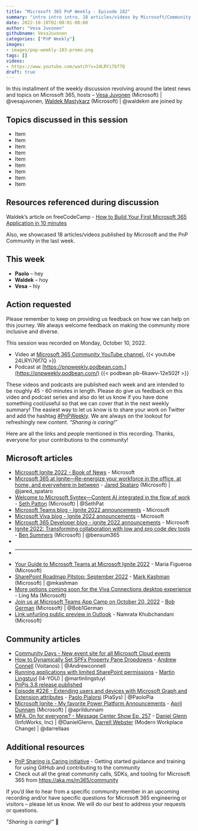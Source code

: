```yaml
---
title: "Microsoft 365 PnP Weekly - Episode 182"
summary: "intro intro intro. 18 articles/videos by Microsoft/Community are highlighted."
date: 2022-10-18T02:00:01-00:00
author: "Vesa Juvonen"
githubname: VesaJuvonen
categories: ["PnP Weekly"]
images:
- images/pnp-weekly-183-promo.png
tags: []
videos:
- https://www.youtube.com/watch?v=24LRYi76f7Q
draft: true
---
```

 
In this installment of the weekly discussion revolving around the latest news and topics on Microsoft 365, hosts – [Vesa Juvonen](http://twitter.com/vesajuvonen) (Microsoft) \| @vesajuvonen, [Waldek Mastykarz](http://twitter.com/waldekm) (Microsoft) \| @waldekm are joined by 


## Topics discussed in this session

* Item
* Item
* Item
* Item
* Item
* Item
* Item
* Item
* Item

## Resources referenced during discussion

Waldek’s article on freeCodeCamp - [How to Build Your First Microsoft 365 Application in 10 minutes](https://www.freecodecamp.org/news/author/waldek/)

Also, we showcased 18 articles/videos published by Microsoft and the PnP Community in the last week.

## This week

* **Paolo** – hey
* **Waldek** – hoy
* **Vesa** – hiy

## Action requested

Please remember to keep on providing us feedback on how we can help on this journey. We always welcome feedback on making the community more inclusive and diverse.

This session was recorded on Monday, October 10, 2022.

*   Video at [Microsoft 365 Community YouTube channel.](https://aka.ms/m365pnp-videos)
    {{< youtube 24LRYi76f7Q >}}
*   Podcast at [https://pnpweekly.podbean.com.](https://pnpweekly.podbean.com/) 
    {{< podbean pb-6kawv-12e502f >}}   

These videos and podcasts are published each week and are intended to be roughly 45 - 60 minutes in length.  Please do give us feedback on this video and podcast series and also do let us know if you have done something cool/useful so that we can cover that in the next weekly summary! The easiest way to let us know is to share your work on Twitter and add the hashtag [#PnPWeekly](https://twitter.com/search?q=%23pnpweekly). We are always on the lookout for refreshingly new content. “_Sharing is caring!”_ 

Here are all the links and people mentioned in this recording. Thanks, everyone for your contributions to the community!

## Microsoft articles

* [Microsoft Ignite 2022 - Book of News](https://news.microsoft.com/ignite-2022-book-of-news/) - Microsoft
* [Microsoft 365 at Ignite—Re-energize your workforce in the office, at home, and everywhere in between](https://www.microsoft.com/en-us/microsoft-365/blog/2022/10/12/microsoft-365-at-ignite-re-energize-your-workforce-in-the-office-at-home-and-everywhere-in-between/) - [Jared Spataro](https://twitter.com/jared_spataro) (Microsoft) | @jared_spataro
* [Welcome to Microsoft Syntex—Content AI integrated in the flow of work](https://www.microsoft.com/en-us/microsoft-365/blog/2022/10/12/welcome-to-microsoft-syntexcontent-ai-integrated-in-the-flow-of-work/) - [Seth Patton](https://twitter.com/SethPat) (Microsoft) | @SethPat
* [Microsoft Teams blog - Ignite 2022 announcements](https://techcommunity.microsoft.com/t5/microsoft-teams-blog/bg-p/MicrosoftTeamsBlog) - Microsoft
* [Microsoft Viva blog - Ignite 2022 announcements](https://techcommunity.microsoft.com/t5/microsoft-viva-blog/bg-p/MicrosoftVivaBlog) - Microsoft
* [Microsoft 365 Developer blog - ignite 2022 announcements](https://devblogs.microsoft.com/microsoft365dev/) - Microsoft
* [Ignite 2022: Transforming collaboration with low and pro code dev tools](https://devblogs.microsoft.com/microsoft365dev/ignite-2022-transforming-collaboration-with-low-and-pro-code-dev-tools/) - [Ben Summers](https://twitter.com/bensum365) (Microsoft) | @bensum365
* 
* ---
* [Your Guide to Microsoft Teams at Microsoft Ignite 2022](https://techcommunity.microsoft.com/t5/microsoft-teams-blog/your-guide-to-microsoft-teams-at-microsoft-ignite-2022/ba-p/3614153) - Maria Figueroa (Microsoft)
* [SharePoint Roadmap Pitstop: September 2022](https://techcommunity.microsoft.com/t5/microsoft-sharepoint-blog/sharepoint-roadmap-pitstop-september-2022/ba-p/3644614) - [Mark Kashman](https://twitter.com/mkashman) (Microsoft) | @mkashman
* [More options coming soon for the Viva Connections desktop experience](https://techcommunity.microsoft.com/t5/microsoft-viva-blog/more-options-coming-soon-for-the-viva-connections-desktop/ba-p/3644419) - Ling Ma (Microsoft)
* [Join us at Microsoft Teams App Camp on October 20, 2022](https://devblogs.microsoft.com/microsoft365dev/join-us-at-microsoft-teams-app-camp-on-october-20-2022/) - [Bob German](https://twitter.com/Bob1German) (Microsoft) | @Bob1German
* [Link unfurling public preview in Outlook](https://devblogs.microsoft.com/microsoft365dev/link-unfurling-public-preview-in-outlook/) - Namrata Khubchandani (Microsoft)

## Community articles

* [Community Days - New event site for all Microsoft Cloud events](https://communitydays.org/)
* [How to Dynamically Set SPFx Property Pane Dropdowns](https://www.andrewconnell.com/blog/sharepoint-framework-dynamic-property-pane-dropdown/) - [Andrew Connell](https://twitter.com/andrewconnell) (Voitanos) | @Andrewconnell
* [Running applications with limited SharePoint permissions](https://www.blimped.nl/running-application-with-limited-sharepoint-permissions/) - [Martin Lingstuyl](https://twitter.com/martinlingstuyl) (I4-YOU) | @martinlingstuyl
* [PnPjs 3.8 release published](https://twitter.com/m365pnpjs/status/1580954736723124226)
* [Episode #226 - Extending users and devices with Microsoft Graph and Extension attributes](https://www.youtube.com/watch?v=kBm-fjqg0PU) - [Paolo Pialorsi](https://twitter.com/PaoloPia) (PiaSys) | @PaoloPia
* [Microsoft Ignite - My favorite Power Platform Announcements](https://www.youtube.com/watch?v=hMAdr3BKIR8) - [April Dunnam](https://twitter.com/aprildunnam) (Microsoft) | @aprildunnam
* [MFA. On for everyone? - Message Center Show Ep. 257](https://regarding365.com/mfa-on-for-everyone-8f07246f6087) - [Daniel Glenn](https://twitter.com/DanielGlenn) (InfoWorks, Inc) | @DanielGlenn, [Darrell Webster](http://twitter.com/darrellaas) (Modern Workplace Change) | @darrellaas
  
## Additional resources

* [PnP Sharing is Caring initiative](https://aka.ms/sharing-is-caring) - Getting started guidance and training for using GitHub and contributing to the community
* Check out all the great community calls, SDKs, and tooling for Microsoft 365 from <https://aka.ms/m365/community>

If you’d like to hear from a specific community member in an upcoming recording and/or have specific questions for Microsoft 365 engineering or visitors – please let us know. We will do our best to address your requests or questions.

_"Sharing is caring!"_ 🧡

